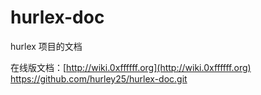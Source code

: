 ﻿hurlex-doc
==========

hurlex 项目的文档

在线版文档：[http://wiki.0xffffff.org](http://wiki.0xffffff.org)
https://github.com/hurley25/hurlex-doc.git
